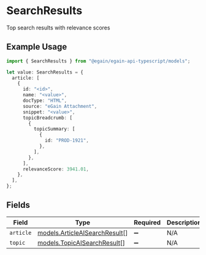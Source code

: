 # SearchResults

Top search results with relevance scores

## Example Usage

```typescript
import { SearchResults } from "@egain/egain-api-typescript/models";

let value: SearchResults = {
  article: [
    {
      id: "<id>",
      name: "<value>",
      docType: "HTML",
      source: "eGain Attachment",
      snippet: "<value>",
      topicBreadcrumb: [
        {
          topicSummary: [
            {
              id: "PROD-1921",
            },
          ],
        },
      ],
      relevanceScore: 3941.01,
    },
  ],
};
```

## Fields

| Field                                                                | Type                                                                 | Required                                                             | Description                                                          |
| -------------------------------------------------------------------- | -------------------------------------------------------------------- | -------------------------------------------------------------------- | -------------------------------------------------------------------- |
| `article`                                                            | [models.ArticleAISearchResult](../models/articleaisearchresult.md)[] | :heavy_minus_sign:                                                   | N/A                                                                  |
| `topic`                                                              | [models.TopicAISearchResult](../models/topicaisearchresult.md)[]     | :heavy_minus_sign:                                                   | N/A                                                                  |